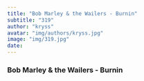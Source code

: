 ```yaml
---
title: "Bob Marley & the Wailers - Burnin"
subtitle: "319"
author: "kryss"
avatar: "img/authors/kryss.jpg"
image: "img/319.jpg"
date:
---
```


### Bob Marley & the Wailers - Burnin
